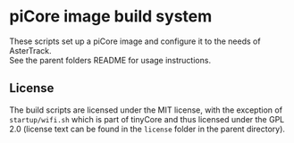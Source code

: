 # piCore image build system

These scripts set up a piCore image and configure it to the needs of AsterTrack. <br>
See the parent folders README for usage instructions.

## License
The build scripts are licensed under the MIT license, with the exception of `startup/wifi.sh` which is part of tinyCore and thus licensed under the GPL 2.0 (license text can be found in the `license` folder in the parent directory).